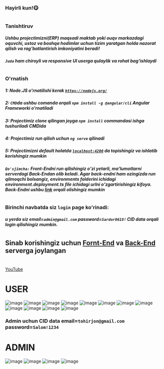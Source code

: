 ### Hayirli kun!😋
#
### Tanishtiruv
##### Ushbu projectimizni(ERP) maqsadi maktab yoki ouqv markazdagi oquvchi, ustoz va boshqa hodimlar uchun tizim yaratgan holda nazorat qilish va rag'batlantirish imkoniyatini beradi!
##### `Juda` ham chiroyli va responsive UI userga qulaylik va rohat bag'ishlaydi
#
### O'rnatish
##### 1: Node.JS o'rnatilishi kerak [`https://nodejs.org/`](https://nodejs.org/)
##### 2: `CMD`da ushbu comanda orqali `npm install -g @angular/cli` Angular Frameworki o'rnatiladi
##### 3: Projectimiz clone qilingan joyga `npm install` commandasi ishga tushuriladi CMDida
##### 4: Projectimiz run qilish uchun `ng serve` qilinadi
##### 5: Projectimizni default holatda [`localhost:4200`](https://localhost:4200) da topishingiz va ishlatib korishingiz mumkin
##### `Qo'sjimcha:` Front-Endni run qilishingiz o'zi yetarli, ma'lumotlarni serverdagi Back-Endan olib keladi. Agar back-endni ham ozingizda run qilmoqchi bolsangiz, environments folderini ichidagi environment.deployment.ts file ichidagi urlni o'zgartirishingiz kifoya. Back-Endni ushbu [link](https://github.com/AbuProgrammiy/CMS) orqali olishingiz mumkin 
#
#
### Birinchi navbatda siz `login` page ko'rinadi:
##### u yerda siz email=`admin@gmail.com` password=`Sardor0618!` CID data orqali login qilishingiz mumkin.
#
#
## Sinab korishingiz uchun [Fornt-End](https://edu.tohirjon.uz/) va [Back-End](https://edu-api.tohirjon.uz/swagger/index.html) serverga joylangan
#
[YouTube](https://youtu.be/S8d4Wa-pIAc)



 
# USER
![image](https://github.com/Education-Platforma/Education-Platforma/assets/82634626/e553ffbe-565d-47cd-8390-2acb3ab6b8f6)
![image](https://github.com/Education-Platforma/Education-Platforma/assets/82634626/c4b2ac5c-5608-45b9-93f8-954d62f02b9a)
![image](https://github.com/AbuProgrammiy/Education-Platforma/assets/145345550/26a48d58-40c9-4cc5-8300-4bd20dc7dc96)
![image](https://github.com/AbuProgrammiy/Education-Platforma/assets/145345550/22d67b67-9b8e-44dc-b079-10973f5879bd)
![image](https://github.com/Education-Platforma/Education-Platforma/assets/82634626/88aa92b3-1a70-48d3-8569-b445adf8fc07)
![image](https://github.com/Education-Platforma/Education-Platforma/assets/82634626/9594f050-4633-4ea2-84c8-831ad648d99a)
![image](https://github.com/Education-Platforma/Education-Platforma/assets/82634626/1fc39001-86a2-434b-97e8-755c991e582b)
![image](https://github.com/Education-Platforma/Education-Platforma/assets/82634626/fe20ce43-18bc-4b5d-9964-f60127536997)
![image](https://github.com/Education-Platforma/Education-Platforma/assets/82634626/8eccea22-fa38-4633-8331-e78b9228eaee)
![image](https://github.com/Education-Platforma/Education-Platforma/assets/82634626/f9d912b6-6fe8-4581-b147-b1c180f8b03f)
![image](https://github.com/Education-Platforma/Education-Platforma/assets/82634626/170c2e00-7754-477c-a399-01c545fa99bb)
![image](https://github.com/Education-Platforma/Education-Platforma/assets/82634626/3e22b855-2951-47f9-9ab3-697ad426bbfe)


### Admin uchun CID data email=`tohirjon@gmail.com` password=`Salom!1234`



# ADMIN
![image](https://github.com/Education-Platforma/Education-Platforma/assets/82634626/1d8d2e7d-e316-44b5-9839-232c8da0f0ee)
![image](https://github.com/Education-Platforma/Education-Platforma/assets/82634626/e2291809-77a9-4258-9564-9e4f4e7d5bf1)
![image](https://github.com/Education-Platforma/Education-Platforma/assets/82634626/346b796c-e0bc-40d1-893f-6ec8eb0ec4a5)
![image](https://github.com/Education-Platforma/Education-Platforma/assets/82634626/398ad097-ec0c-4481-802d-cc6a6cbe09ec)
